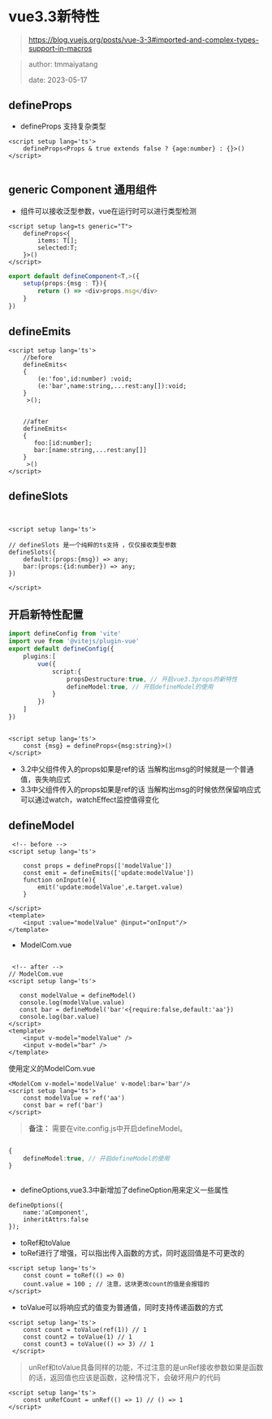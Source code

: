 

# vue3.3新特性

>  https://blog.vuejs.org/posts/vue-3-3#imported-and-complex-types-support-in-macros

> author: tmmaiyatang
>
> date: 2023-05-17

## defineProps

- defineProps 支持复杂类型

```vue
<script setup lang='ts'>
	defineProps<Props & true extends false ? {age:number} : {}>()
</script>


```



## generic Component 通用组件

- 组件可以接收泛型参数，vue在运行时可以进行类型检测

```vue
<script setup lang=ts generic="T">
	defineProps<{
    	items: T[];
        selected:T;
    }>()
</script>

```

```ts
export default defineComponent<T,>({
	setup(props:{msg : T}){
        return () => <div>props.msg</div>
    }
})
```



## defineEmits

```vue
<script setup lang='ts'>
	//before 
    defineEmits<
    {
        (e:'foo',id:number) :void;
        (e:'bar',name:string,...rest:any[]):void;
    }
     >();
    
    
    //after
    defineEmits<
    {
       foo:[id:number];
       bar:[name:string,...rest:any[]]
    }
     >()
</script>
```

## defineSlots

```vue


<script setup lang='ts'>

// defineSlots 是一个纯粹的ts支持 ，仅仅接收类型参数
defineSlots({
    default:(props:{msg}) => any;
    bar:(props:{id:number}) => any;
})

</script>
```



## 开启新特性配置

```ts
import defineConfig from 'vite'
import vue from '@vitejs/plugin-vue'
export default defineConfig({
    plugins:[
        vue({
            script:{
                propsDestructure:true, // 开启vue3.3props的新特性
                defineModel:true, // 开启defineModel的使用
            }
        })
    ]
})

```



```vue

<script setup lang='ts'>
	const {msg} = defineProps<{msg:string}>()
</script>
```

- 3.2中父组件传入的props如果是ref的话 当解构出msg的时候就是一个普通值，丧失响应式
- 3.3中父组件传入的props如果是ref的话 当解构出msg的时候依然保留响应式 可以通过watch，watchEffect监控值得变化



## defineModel

```vue
 <!-- before -->
<script setup lang='ts'>

    const props = defineProps(['modelValue'])
    const emit = defineEmits(['update:modelValue'])
    function onInput(e){
		emit('update:modelValue',e.target.value)
    }
	
</script>
<template>
	<input :value="modelValue" @input="onInput"/>
</template>

```

- ModelCom.vue

```vue

 <!-- after -->
// ModelCom.vue
<script setup lang='ts'>

   const modelValue = defineModel()
   console.log(modelValue.value)
   const bar = defineModel('bar'<{require:false,default:'aa'})
   console.log(bar.value)
</script>
<template>
	<input v-model="modelValue" />
	<input v-model="bar" />
</template>

```

使用定义的ModelCom.vue

```vue
<ModelCom v-model='modelValue' v-model:bar='bar'/>
<script setup lang='ts'>
	const modelValue = ref('aa')
    const bar = ref('bar')
</script>
```

> **备注：** 需要在vite.config.js中开启defineModel。

```ts

{
    defineModel:true, // 开启defineModel的使用
}
    
```

- defineOptions,vue3.3中新增加了defineOption用来定义一些属性

```vue
defineOptions({
	name:'aComponent',
	inheritAttrs:false
});
```



- toRef和toValue
- toRef进行了增强，可以指出传入函数的方式，同时返回值是不可更改的

```vue
<script setup lang='ts'>
	const count = toRef(() => 0)
    count.value = 100 ; // 注意，这块更改count的值是会报错的
</script>

```

- toValue可以将响应式的值变为普通值，同时支持传递函数的方式	

```vue
<script setup lang='ts'>
	const count = toValue(ref(1)) // 1
    const count2 = toValue(1) // 1
    const count3 = toValue(() => 3) // 1
 </script>

```

> unRef和toValue具备同样的功能，不过注意的是unRef接收参数如果是函数的话，返回值也应该是函数，这种情况下，会破坏用户的代码

```vue
<script setup lang='ts'>
	const unRefCount = unRef(() => 1) // () => 1
</script>
```



